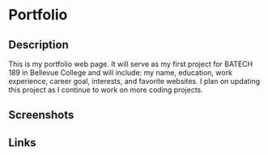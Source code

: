 # Portfolio

## Description

This is my portfolio web page. It will serve as my first project for BATECH 189 in Bellevue College and will include: my name, education, work experience, career goal, interests, and favorite websites. I plan on updating this project as I continue to work on more coding projects.

## Screenshots

## Links
